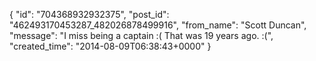  {
   "id": "704368932932375",
   "post_id": "462493170453287_482026878499916",
   "from_name": "Scott Duncan",
   "message": "I miss being a captain :( That was 19 years ago. :(",
   "created_time": "2014-08-09T06:38:43+0000"
 }
